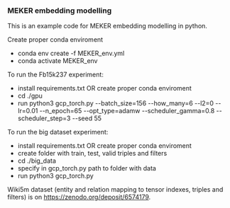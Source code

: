 ### MEKER embedding modelling

This is an example code for MEKER embedding modelling in python.

Create proper conda enviroment
* conda env create -f MEKER_env.yml
* conda activate MEKER_env

To run the Fb15k237 experiment:

* install requirements.txt OR create proper conda enviroment
* cd ./gpu
* run python3 gcp_torch.py  --batch_size=156 --how_many=6 --l2=0 --lr=0.01 --n_epoch=65 --opt_type=adamw --scheduler_gamma=0.8 --scheduler_step=3 --seed 55

To run the big dataset experiment:

* install requirements.txt OR create proper conda enviroment
* create folder with train, test, valid triples and filters
* cd ./big_data
* specify in gcp_torch.py path to folder with data
* run python3 gcp_torch.py


Wiki5m dataset (entity and relation mapping to tensor indexes, triples and filters) is on https://zenodo.org/deposit/6574179.

